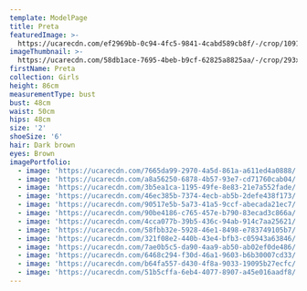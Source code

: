 ```yaml
---
template: ModelPage
title: Preta
featuredImage: >-
  https://ucarecdn.com/ef2969bb-0c94-4fc5-9841-4cabd589cb8f/-/crop/1091x592/0,49/-/preview/
imageThumbnail: >-
  https://ucarecdn.com/58db1ace-7695-4beb-b9cf-62825a8825aa/-/crop/293x359/57,68/-/preview/
firstName: Preta
collection: Girls
height: 86cm
measurementType: bust
bust: 48cm
waist: 50cm
hips: 48cm
size: '2'
shoeSize: '6'
hair: Dark brown
eyes: Brown
imagePortfolio:
  - image: 'https://ucarecdn.com/7665da99-2970-4a5d-861a-a611ed4a0888/'
  - image: 'https://ucarecdn.com/a8a56250-6878-4b57-93e7-cd71760cab04/'
  - image: 'https://ucarecdn.com/3b5ea1ca-1195-49fe-8e83-21e7a552fade/'
  - image: 'https://ucarecdn.com/46ec385b-7374-4ecb-ab5b-2defe438f173/'
  - image: 'https://ucarecdn.com/90517e5b-5a73-41a5-9ccf-abecada21ec7/'
  - image: 'https://ucarecdn.com/90be4186-c765-457e-b790-83ecad3c866a/'
  - image: 'https://ucarecdn.com/4cca077b-39b5-436c-94ab-914c7aa25621/'
  - image: 'https://ucarecdn.com/58fbb32e-5928-46e1-8498-e783749105b7/'
  - image: 'https://ucarecdn.com/321f08e2-440b-43e4-bfb3-c05943a63846/'
  - image: 'https://ucarecdn.com/7ae0b5c5-da90-4aa9-ab50-ab02ef0de486/'
  - image: 'https://ucarecdn.com/6468c294-f30d-46a1-9603-b6b30007cd33/'
  - image: 'https://ucarecdn.com/b64fa557-d430-4f8a-9033-19095b27ecfc/'
  - image: 'https://ucarecdn.com/51b5cffa-6eb4-4077-8907-a45e016aadf8/'
---
```



